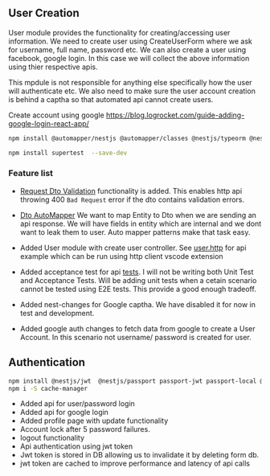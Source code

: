 ## User Creation

User module provides the functionality for creating/accessing user information. We need to create user using CreateUserForm where we ask for username, full name, password etc. We can also create a user using facebook, google login. In this case we will collect the above information using thier respective apis.

This mpdule is not responsible for anything else specifically how the user will authenticate etc. We also need to make sure the user account creation is behind a captha so that automated api cannot create users.

Create account using google https://blog.logrocket.com/guide-adding-google-login-react-app/

```bash
npm install @automapper/nestjs @automapper/classes @nestjs/typeorm @nestjs/config @nestlab/google-recaptcha class-validator class-transformer bcrypt sqlite3 typeorm @automapper/core

npm install supertest  --save-dev
```

### Feature list

- [Request Dto Validation](https://docs.nestjs.com/techniques/validation) functionality is added. This enables http api throwing 400 `Bad Request` error if the dto contains validation errors.

- [Dto AutoMapper](https://automapperts.netlify.app/docs/nestjs) We want to map Entity to Dto when we are sending an api response. We will have fields in entity which are internal and we dont want to leak them to user. Auto mapper patterns make that task easy.
- Added User module with create user controller. See [user.http](./user.http) for api example which can be run using http client vscode extension
- Added acceptance test for api [tests](./user.controller.spec.ts). I will not be writing both Unit Test and Acceptance Tests. Will be adding unit tests when a cetain scenario cannot be tested using E2E tests. This provide a good enough tradeoff.
- Added nest-changes for Google captha. We have disabled it for now in test and development.
- Added google auth changes to fetch data from google to create a User Account. In this scenario not username/ password is created for user.

## Authentication

```bash
npm install @nestjs/jwt  @nestjs/passport passport-jwt passport-local @nestjs/cache-manager cache-manager
npm i -S cache-manager

```

- Added api for user/password login
- Added api for google login
- Added profile page with update functionality
- Account lock after 5 password failures.
- logout functionality
- Api authentication using jwt token
- Jwt token is stored in DB allowing us to invalidate it by deleting form db.
- jwt token are cached to improve performance and latency of api calls
